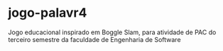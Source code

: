 # jogo-palavr4
Jogo educacional inspirado em Boggle Slam, para atividade de PAC do terceiro semestre da faculdade de Engenharia de Software
